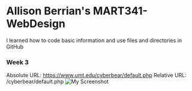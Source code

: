 # Allison Berrian's MART341-WebDesign
I learned how to code basic information and use files and directories in GitHub

### Week 3
Absolute URL: https://www.umt.edu/cyberbear/default.php
Relative URL: /cyberbear/default.php
![My Screenshot](images/assignment03-screenshot.png)
